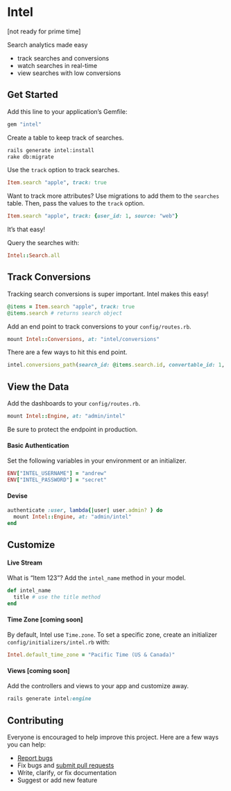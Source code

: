 # Intel

[not ready for prime time]

Search analytics made easy

- track searches and conversions
- watch searches in real-time
- view searches with low conversions

## Get Started

Add this line to your application’s Gemfile:

```ruby
gem "intel"
```

Create a table to keep track of searches.

```sh
rails generate intel:install
rake db:migrate
```

Use the `track` option to track searches.

```ruby
Item.search "apple", track: true
```

Want to track more attributes? Use migrations to add them to the `searches` table. Then, pass the values to the `track` option.

```ruby
Item.search "apple", track: {user_id: 1, source: "web"}
```

It’s that easy!

Query the searches with:

```ruby
Intel::Search.all
```

## Track Conversions

Tracking search conversions is super important.  Intel makes this easy!

```ruby
@items = Item.search "apple", track: true
@items.search # returns search object
```

Add an end point to track conversions to your `config/routes.rb`.

```ruby
mount Intel::Conversions, at: "intel/conversions"
```

There are a few ways to hit this end point.

```ruby
intel.conversions_path(search_id: @items.search.id, convertable_id: 1, position: 3)
```

## View the Data

Add the dashboards to your `config/routes.rb`.

```ruby
mount Intel::Engine, at: "admin/intel"
```

Be sure to protect the endpoint in production.

#### Basic Authentication

Set the following variables in your environment or an initializer.

```ruby
ENV["INTEL_USERNAME"] = "andrew"
ENV["INTEL_PASSWORD"] = "secret"
```

#### Devise

```ruby
authenticate :user, lambda{|user| user.admin? } do
  mount Intel::Engine, at: "admin/intel"
end
```

## Customize

#### Live Stream

What is “Item 123”? Add the `intel_name` method in your model.

```ruby
def intel_name
  title # use the title method
end
```

#### Time Zone [coming soon]

By default, Intel use `Time.zone`. To set a specific zone, create an initializer `config/initializers/intel.rb` with:

```ruby
Intel.default_time_zone = "Pacific Time (US & Canada)"
```

#### Views [coming soon]

Add the controllers and views to your app and customize away.

```ruby
rails generate intel:engine
```

## Contributing

Everyone is encouraged to help improve this project. Here are a few ways you can help:

- [Report bugs](https://github.com/ankane/intel/issues)
- Fix bugs and [submit pull requests](https://github.com/ankane/intel/pulls)
- Write, clarify, or fix documentation
- Suggest or add new feature
